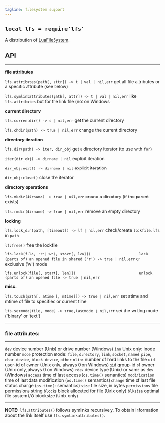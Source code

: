 ```yaml
---
tagline: filesystem support
---
```


## `local lfs = require'lfs'`

A distribution of [LuaFileSystem].

[LuaFileSystem]: http://keplerproject.github.io/luafilesystem/

## API

------------------------------------------------------------- -------------------------------------------------------------
__file attributes__

`lfs.attributes(path[, attr]) -> t | val | nil,err`           get all file attributes or a specific attribute (see below)

`lfs.symlinkattributes(path[, attr]) -> t | val | nil,err`    like `lfs.attributes` but for the link file (not on Windows)

__current directory__

`lfs.currentdir() -> s | nil,err`                             get the current directory

`lfs.chdir(path) -> true | nil,err`                           change the current directory

__directory iteration__

`lfs.dir(path) -> iter, dir_obj`                              get a directory iterator (to use with `for`)

`iter(dir_obj) -> dirname | nil`                              explicit iteration

`dir_obj:next() -> dirname | nil`                             explicit iteration

`dir_obj:close()`                                             close the iterator

__directory operations__

`lfs.mkdir(dirname) -> true | nil,err`                        create a directory (if the parent exists)

`lfs.rmdir(dirname) -> true | nil,err`                        remove an empty directory

__locking__

`lfs.lock_dir(path, [timeout]) -> lf | nil,err`               check/create `lockfile.lfs` in `path`

`lf:free()`                                                   free the lockfile

`lfs.lock(file, 'r'|'w'[, start[, len]])                      lock (parts of) an opened file in shared ('r')
-> true | nil,err`                                            or exclusive ('w') mode

`lfs.unlock(file[, start[, len]])                             unlock (parts of) an opened file
-> true | nil,err`

__misc.__

`lfs.touch(path[, atime [, mtime]]) -> true | nil,err`        set atime and mtime of file to specified or current time

`lfs.setmode(file, mode) -> true,lastmode | nil,err`          set the writing mode ('binary' or 'text')

------------------------------------------------------------- -------------------------------------------------------------

### file attributes:

--------------- -------------------------------------------------------------------
`dev`           device number (Unix) or drive number (Windows)
`ino`           Unix only: inode number
`mode`          protection mode: `file`, `directory`, `link`, `socket`,
                `named pipe`, `char device`, `block device`, `other`
`nlink`         number of hard links to the file
`uid`           user-id of owner (Unix only, always 0 on Windows)
`gid`           group-id of owner (Unix only, always 0 on Windows)
`rdev`          device type (Unix) or same as `dev` (Windows)
`access`        time of last access (`os.time()` semantics)
`modification`  time of last data modification (`os.time()` semantics)
`change`        time of last file status change (`os.time()` semantics)
`size`          file size, in bytes
`permissions`   file permissions string
`blocks`        block allocated for file (Unix only)
`blksize`       optimal file system I/O blocksize (Unix only)
--------------- -------------------------------------------------------------------

__NOTE:__ `lfs.attributes()` follows symlinks recursively. To obtain
information about the link itself use `lfs.symlinkattributes()`.
